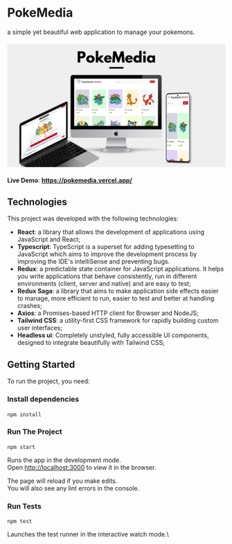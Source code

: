 # PokeMedia

a simple yet beautiful web application to manage your pokemons.
<h4 align="center">
<img width="600" src="public/PokeMedia.jpg" /><br>
</h4>

**Live Demo**: **https://pokemedia.vercel.app/**

## Technologies
This project was developed with the following technologies:

- **React**: a library that allows the development of applications using JavaScript and React;
- **Typescript**: TypeScript is a superset for adding typesetting to JavaScript which aims to improve the development process by improving the IDE's intelliSense and preventing bugs.
- **Redux**: a predictable state container for JavaScript applications. It helps you write applications that behave consistently, run in different environments (client, server and native) and are easy to test; 
- **Redux Saga**: a library that aims to make application side effects easier to manage, more efficient to run, easier to test and better at handling crashes;
- **Axios**:  a Promises-based HTTP client for Browser and NodeJS;
- **Tailwind CSS**: a utility-first CSS framework for rapidly building custom user interfaces;
- **Headless ui**: Completely unstyled, fully accessible UI components, designed to integrate beautifully with Tailwind CSS;

## Getting Started

To run the project, you need: 

### Install dependencies
```
npm install
```

### Run The Project
```
npm start
```
Runs the app in the development mode.\
Open [http://localhost:3000](http://localhost:3000) to view it in the browser.

The page will reload if you make edits.\
You will also see any lint errors in the console.

### Run Tests
```
npm test
```
Launches the test runner in the interactive watch mode.\

